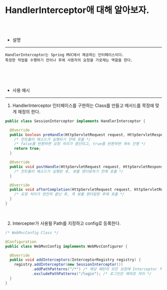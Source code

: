 # HandlerInterceptor애 대해 알아보자.

<br /><br />

* 설명
---

```
HandlerInterceptor는 Spring MVC에서 제공하는 인터페이스이다.
특정한 작업을 수행하기 전이나 후에 사용자의 요청을 가로채는 역할을 한다.
```

<br /><br /><br />

* 사용 예시
---


1. HandlerInterceptor 인터페이스를 구현하는 Class를 만들고 메서드를 목정에 맞게 재정의 한다.

```java
public class SessionInterceptor implements HandlerInterceptor {

  @Override
  public boolean preHandle(HttpServletRequest request, HttpServletResponse response, Object handler) throws Exception {
    /* 컨트롤러 메소드가 실행되기 전에 호출 */
    /* false를 반환하면 요청 처리가 중단되고, true를 반환하면 계속 진행 */
    return true;
  }

  @Override
  public void postHandle(HttpServletRequest request, HttpServletResponse response, Object handler, ModelAndView modelAndView) throws Exception {
    /* 컨트롤러 메소드가 실행된 후, 뷰를 렌더링하기 전에 호출 */
  }

  @Override
  public void afterCompletion(HttpServletRequest request, HttpServletResponse response, Object handler, Exception ex) throws Exception {
    /* 요청 처리가 완전히 끝난 후, 즉 뷰를 렌더링한 후에 호출 */
  }
}
```

<br />

2. Intercepter가 사용될 Path를 지정하고 config로 등록한다.

```java
/* WebMvcConfig Class */ 

@Configuration
public class WebMvcConfig implements WebMvcConfigurer {

  @Override
  public void addInterceptors(InterceptorRegistry registry) {
    registry.addInterceptor(new SessionInterceptor())
            .addPathPatterns("/*") /* 해당 패턴의 모든 요청에 Interceptor 적용 */
            .excludePathPatterns("/login"); /* 로그인은 예외로 처리 */
  }
}
```

